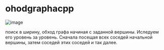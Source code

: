 # ohodgraphacpp

![image](https://github.com/user-attachments/assets/a767ac82-d04c-48a1-9a46-a617562e1e11)

поиск в ширину, обход графа начиная с заданной вершины. Иследуем его уровень за уровень. Сначала посещая всех соседей начальной вершины, затем соседей этих соседей и так далее.
